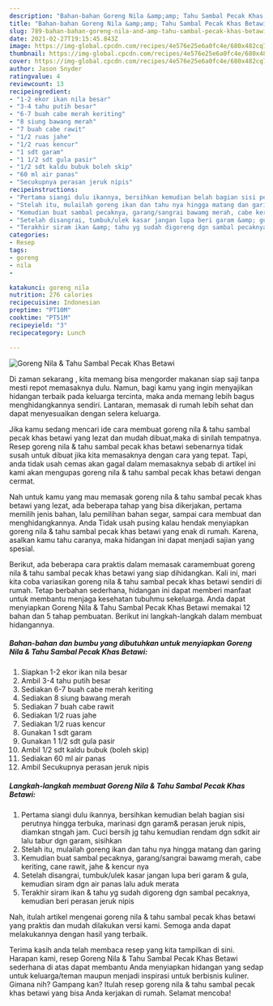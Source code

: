 ```yaml
---
description: "Bahan-bahan Goreng Nila &amp;amp; Tahu Sambal Pecak Khas Betawi yang nikmat Untuk Jualan"
title: "Bahan-bahan Goreng Nila &amp;amp; Tahu Sambal Pecak Khas Betawi yang nikmat Untuk Jualan"
slug: 789-bahan-bahan-goreng-nila-and-amp-tahu-sambal-pecak-khas-betawi-yang-nikmat-untuk-jualan
date: 2021-02-27T19:15:45.843Z
image: https://img-global.cpcdn.com/recipes/4e576e25e6a0fc4e/680x482cq70/goreng-nila-tahu-sambal-pecak-khas-betawi-foto-resep-utama.jpg
thumbnail: https://img-global.cpcdn.com/recipes/4e576e25e6a0fc4e/680x482cq70/goreng-nila-tahu-sambal-pecak-khas-betawi-foto-resep-utama.jpg
cover: https://img-global.cpcdn.com/recipes/4e576e25e6a0fc4e/680x482cq70/goreng-nila-tahu-sambal-pecak-khas-betawi-foto-resep-utama.jpg
author: Jason Snyder
ratingvalue: 4
reviewcount: 13
recipeingredient:
- "1-2 ekor ikan nila besar"
- "3-4 tahu putih besar"
- "6-7 buah cabe merah keriting"
- "8 siung bawang merah"
- "7 buah cabe rawit"
- "1/2 ruas jahe"
- "1/2 ruas kencur"
- "1 sdt garam"
- "1 1/2 sdt gula pasir"
- "1/2 sdt kaldu bubuk boleh skip"
- "60 ml air panas"
- "Secukupnya perasan jeruk nipis"
recipeinstructions:
- "Pertama siangi dulu ikannya, bersihkan kemudian belah bagian sisi perutnya hingga terbuka, marinasi dgn garam&amp; perasan jeruk nipis, diamkan stngah jam. Cuci bersih jg tahu kemudian rendam dgn sdkit air lalu tabur dgn garam, sisihkan"
- "Stelah itu, mulailah goreng ikan dan tahu nya hingga matang dan garing"
- "Kemudian buat sambal pecaknya, garang/sangrai bawamg merah, cabe keriting, cane rawit, jahe &amp; kencur nya"
- "Setelah disangrai, tumbuk/ulek kasar jangan lupa beri garam &amp; gula, kemudian siram dgn air panas lalu aduk merata"
- "Terakhir siram ikan &amp; tahu yg sudah digoreng dgn sambal pecaknya, kemudian beri perasan jeruk nipis"
categories:
- Resep
tags:
- goreng
- nila
- 

katakunci: goreng nila  
nutrition: 276 calories
recipecuisine: Indonesian
preptime: "PT10M"
cooktime: "PT51M"
recipeyield: "3"
recipecategory: Lunch

---
```



![Goreng Nila &amp; Tahu Sambal Pecak Khas Betawi](https://img-global.cpcdn.com/recipes/4e576e25e6a0fc4e/680x482cq70/goreng-nila-tahu-sambal-pecak-khas-betawi-foto-resep-utama.jpg)

Di zaman  sekarang , kita memang bisa mengorder makanan siap saji tanpa mesti repot memasaknya dulu. Namun, bagi kamu yang ingin menyajikan hidangan terbaik pada keluarga tercinta, maka anda memang lebih bagus menghidangkannya sendiri. Lantaran, memasak di rumah lebih sehat dan dapat menyesuaikan dengan selera keluarga.

Jika kamu sedang mencari ide cara membuat goreng nila &amp; tahu sambal pecak khas betawi yang lezat dan mudah dibuat,maka di sinilah tempatnya. Resep goreng nila &amp; tahu sambal pecak khas betawi  sebenarnya tidak susah untuk dibuat jika kita memasaknya dengan cara yang tepat. Tapi, anda tidak usah cemas akan gagal dalam memasaknya 
sebab di artikel ini kami akan mengupas goreng nila &amp; tahu sambal pecak khas betawi dengan cermat.  



Nah untuk kamu yang mau memasak goreng nila &amp; tahu sambal pecak khas betawi yang lezat, ada beberapa tahap yang bisa dikerjakan, pertama memilih jenis bahan, lalu pemilihan bahan segar, sampai cara membuat dan menghidangkannya. Anda Tidak usah pusing kalau hendak menyiapkan goreng nila &amp; tahu sambal pecak khas betawi yang enak di rumah. Karena, asalkan kamu  tahu caranya, maka hidangan ini dapat menjadi sajian yang spesial.

Berikut, ada beberapa cara praktis  dalam memasak caramembuat goreng nila &amp; tahu sambal pecak khas betawi yang siap dihidangkan. Kali ini, mari kita coba variasikan goreng nila &amp; tahu sambal pecak khas betawi sendiri di rumah. Tetap berbahan sederhana, hidangan ini dapat memberi manfaat untuk membantu menjaga kesehatan tubuhmu sekeluarga. Anda dapat menyiapkan Goreng Nila &amp; Tahu Sambal Pecak Khas Betawi memakai 12 bahan dan 5 tahap pembuatan. Berikut ini langkah-langkah dalam membuat hidangannya.

<!--inarticleads1-->

##### Bahan-bahan dan bumbu yang dibutuhkan untuk menyiapkan Goreng Nila &amp; Tahu Sambal Pecak Khas Betawi:

1. Siapkan 1-2 ekor ikan nila besar
1. Ambil 3-4 tahu putih besar
1. Sediakan 6-7 buah cabe merah keriting
1. Sediakan 8 siung bawang merah
1. Sediakan 7 buah cabe rawit
1. Sediakan 1/2 ruas jahe
1. Sediakan 1/2 ruas kencur
1. Gunakan 1 sdt garam
1. Gunakan 1 1/2 sdt gula pasir
1. Ambil 1/2 sdt kaldu bubuk (boleh skip)
1. Sediakan 60 ml air panas
1. Ambil Secukupnya perasan jeruk nipis




<!--inarticleads2-->

##### Langkah-langkah membuat Goreng Nila &amp; Tahu Sambal Pecak Khas Betawi:

1. Pertama siangi dulu ikannya, bersihkan kemudian belah bagian sisi perutnya hingga terbuka, marinasi dgn garam&amp; perasan jeruk nipis, diamkan stngah jam. Cuci bersih jg tahu kemudian rendam dgn sdkit air lalu tabur dgn garam, sisihkan
1. Stelah itu, mulailah goreng ikan dan tahu nya hingga matang dan garing
1. Kemudian buat sambal pecaknya, garang/sangrai bawamg merah, cabe keriting, cane rawit, jahe &amp; kencur nya
1. Setelah disangrai, tumbuk/ulek kasar jangan lupa beri garam &amp; gula, kemudian siram dgn air panas lalu aduk merata
1. Terakhir siram ikan &amp; tahu yg sudah digoreng dgn sambal pecaknya, kemudian beri perasan jeruk nipis




Nah, itulah artikel mengenai  goreng nila &amp; tahu sambal pecak khas betawi  yang praktis dan mudah dilakukan versi kami. Semoga anda dapat melakukannya dengan hasil yang terbaik. 

Terima kasih anda telah membaca resep yang kita tampilkan di sini. Harapan kami, resep  Goreng Nila &amp; Tahu Sambal Pecak Khas Betawi sederhana di atas dapat membantu Anda menyiapkan hidangan yang sedap untuk keluarga/teman maupun menjadi inspirasi untuk berbisnis kuliner. Gimana nih? Gampang kan? Itulah resep goreng nila &amp; tahu sambal pecak khas betawi yang bisa Anda kerjakan di rumah. Selamat mencoba!

